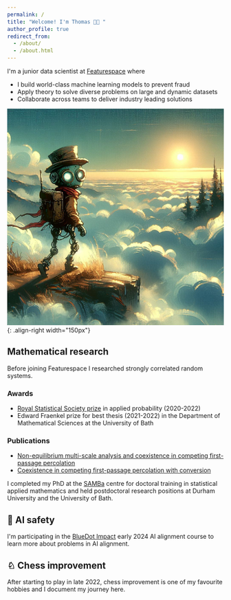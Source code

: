 ```yaml
---
permalink: /
title: "Welcome! I'm Thomas 👋🏼 "
author_profile: true
redirect_from: 
  - /about/
  - /about.html
---
```

I'm a junior data scientist at [Featurespace](https://www.featurespace.com/) where
 - I build world-class machine learning models to prevent fraud
 - Apply theory to solve diverse problems on large and dynamic datasets
 - Collaborate across teams to deliver industry leading solutions

![Text](/images/Designer.png){: .align-right width="150px"}

## Mathematical research

Before joining Featurespace I researched strongly correlated random systems.

### Awards

* [Royal Statistical Society prize](https://www.bath.ac.uk/announcements/the-royal-statistical-society-prize-awarded/)  in applied probability (2020-2022)
* Edward Fraenkel prize for best thesis (2021-2022) in the Department of Mathematical Sciences at the University of Bath

### Publications

* [Non-equilibrium multi-scale analysis and coexistence in competing first-passage percolation](https://ems.press/journals/jems/articles/8736482)
* [Coexistence in competing first-passage percolation with conversion](https://projecteuclid.org/journals/annals-of-applied-probability/volume-32/issue-6/Coexistence-in-competing-first-passage-percolation-with-conversion/10.1214/22-AAP1792.short)


I completed my PhD at the [SAMBa](https://samba.ac.uk/) centre for doctoral training in statistical applied mathematics and held postdoctoral research positions at Durham University and the University of Bath.

## 🚨 AI safety

I'm participating in the [BlueDot Impact](https://aisafetyfundamentals.com/) early 2024 AI alignment course to learn more about problems in AI alignment.

## ♘ Chess improvement

After starting to play in late 2022, chess improvement is one of my favourite hobbies and I document my journey here.
